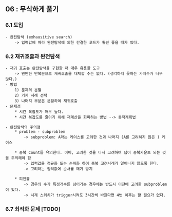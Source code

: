 ## 06 : 무식하게 풀기

### 6.1 도입
    - 완전탐색 (exhausitive search)
        -> 입력값에 따라 완전탐색에 의한 간결한 코드가 훨씬 좋을 때가 있다.

### 6.2 재귀호출과 완전탐색
    - 재귀 호출는 완전탐색을 구현할 때 매우 유용한 도구
        -> 왠만한 반복문으로 재귀호출을 대체할 수는 없다. (생각하지 못하는 가지수가 너무 많다.)
    - 방법
        1) 문제의 분할
        2) 기저 사례 선택
        3) 나머지 부분은 분할하여 재귀호출
    - 문제점
        * 시간 복잡도가 매우 높다.
        * 시간 복잡도를 줄이기 위해 재계산을 회피하는 방법 --> 동적계획법

    - 완전탐색의 주의점
        * problem - subproblem
            -> subproblem: A라는 케이스를 고려한 것과 나머지 (A를 고려하지 않은 ) 케이스

        * 중복 Count를 유의한다. 이미, 고려한 것을 다시 고려하여 답이 중복카운트 되는 것을 주의해야 함
            -> 입력값을 정규화 또는 순위화 하여 중복 고려사례가 일어나지 않도록 한다.
            -> 고려하는 입력값에 순서를 매겨 방지

        * 피전홀
            -> 경우의 수가 특정개수를 넘어가는 경우에는 반드시 이전에 고려한 subproblem이 있다.
            -> 시계 스위치가 trigger시켜도 3시간씩 바뀐다면 4번 이후는 할 필요가 없다.

### 6.7 최적화 문제 [TODO]
